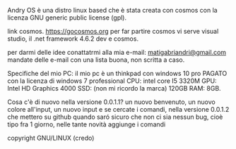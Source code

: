 Andry OS è una distro linux based che è stata creata con cosmos con la licenza  GNU generic public license (gpl).

link cosmos. https://gocosmos.org
per far partire cosmos vi serve visual studio, il .net framework 4.6.2 dev e cosmos.

per darmi delle idee conattatrmi alla mia e-mail: matigabriandri@gmail.com mandate delle e-mail con una lista buona, non scritta a caso.

Specifiche del mio PC:
il mio pc è un thinkpad con windows 10 pro PAGATO con  la licenza di windows 7 professional
CPU: intel core I5 3320M
GPU: Intel HD Graphics 4000
SSD: (non mi ricordo la marca) 120GB
RAM: 8GB.

Cosa c'è di nuovo nella versione 0.0.1.1?
un nuovo benvenuto,
un nuovo colore all'input,
un nuovo input
e se cercate i comandi, nella versione 0.0.1.2 che mettero su github quando saró sicuro che non ci sia nessun bug, cioè tipo fra 1 giorno, nelle tante novità aggiunge i comandi

copyright GNU/LINUX (credo)
